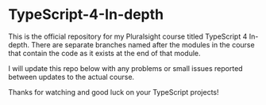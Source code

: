 # TypeScript-4-In-depth

This is the official repository for my Pluralsight course titled TypeScript 4 In-depth. 
There are separate branches named after the modules in the course that contain the code as it 
exists at the end of that module.

I will update this repo below with any problems or small issues reported between updates to the actual course.

Thanks for watching and good luck on your TypeScript projects!